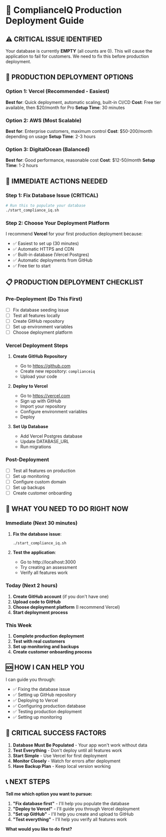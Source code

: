 # 🚀 ComplianceIQ Production Deployment Guide

## ⚠️ CRITICAL ISSUE IDENTIFIED
Your database is currently **EMPTY** (all counts are 0). This will cause the application to fail for customers. We need to fix this before production deployment.

## 🎯 PRODUCTION DEPLOYMENT OPTIONS

### Option 1: Vercel (Recommended - Easiest)
**Best for**: Quick deployment, automatic scaling, built-in CI/CD
**Cost**: Free tier available, then $20/month for Pro
**Setup Time**: 30 minutes

### Option 2: AWS (Most Scalable)
**Best for**: Enterprise customers, maximum control
**Cost**: $50-200/month depending on usage
**Setup Time**: 2-3 hours

### Option 3: DigitalOcean (Balanced)
**Best for**: Good performance, reasonable cost
**Cost**: $12-50/month
**Setup Time**: 1-2 hours

## 🚨 IMMEDIATE ACTIONS NEEDED

### Step 1: Fix Database Issue (CRITICAL)
```bash
# Run this to populate your database
./start_compliance_iq.sh
```

### Step 2: Choose Your Deployment Platform
I recommend **Vercel** for your first production deployment because:
- ✅ Easiest to set up (30 minutes)
- ✅ Automatic HTTPS and CDN
- ✅ Built-in database (Vercel Postgres)
- ✅ Automatic deployments from GitHub
- ✅ Free tier to start

## 📋 PRODUCTION DEPLOYMENT CHECKLIST

### Pre-Deployment (Do This First)
- [ ] Fix database seeding issue
- [ ] Test all features locally
- [ ] Create GitHub repository
- [ ] Set up environment variables
- [ ] Choose deployment platform

### Vercel Deployment Steps
1. **Create GitHub Repository**
   - Go to https://github.com
   - Create new repository: `complianceiq`
   - Upload your code

2. **Deploy to Vercel**
   - Go to https://vercel.com
   - Sign up with GitHub
   - Import your repository
   - Configure environment variables
   - Deploy

3. **Set Up Database**
   - Add Vercel Postgres database
   - Update DATABASE_URL
   - Run migrations

### Post-Deployment
- [ ] Test all features on production
- [ ] Set up monitoring
- [ ] Configure custom domain
- [ ] Set up backups
- [ ] Create customer onboarding

## 🎯 WHAT YOU NEED TO DO RIGHT NOW

### Immediate (Next 30 minutes)
1. **Fix the database issue**:
   ```bash
   ./start_compliance_iq.sh
   ```

2. **Test the application**:
   - Go to http://localhost:3000
   - Try creating an assessment
   - Verify all features work

### Today (Next 2 hours)
1. **Create GitHub account** (if you don't have one)
2. **Upload code to GitHub**
3. **Choose deployment platform** (I recommend Vercel)
4. **Start deployment process**

### This Week
1. **Complete production deployment**
2. **Test with real customers**
3. **Set up monitoring and backups**
4. **Create customer onboarding process**

## 🆘 HOW I CAN HELP YOU

I can guide you through:
- ✅ Fixing the database issue
- ✅ Setting up GitHub repository
- ✅ Deploying to Vercel
- ✅ Configuring production database
- ✅ Testing production deployment
- ✅ Setting up monitoring

## 🚨 CRITICAL SUCCESS FACTORS

1. **Database Must Be Populated** - Your app won't work without data
2. **Test Everything** - Don't deploy until all features work
3. **Start Simple** - Use Vercel for first deployment
4. **Monitor Closely** - Watch for errors after deployment
5. **Have Backup Plan** - Keep local version working

## 📞 NEXT STEPS

**Tell me which option you want to pursue:**

1. **"Fix database first"** - I'll help you populate the database
2. **"Deploy to Vercel"** - I'll guide you through Vercel deployment
3. **"Set up GitHub"** - I'll help you create and upload to GitHub
4. **"Test everything"** - I'll help you verify all features work

**What would you like to do first?**
